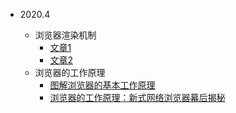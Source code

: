 + 2020.4

  -  浏览器渲染机制
        - [文章1](https://segmentfault.com/a/1190000014018604)
        - [文章2](https://www.cnblogs.com/chengxs/p/10403622.html)
  -  浏览器的工作原理
        - [图解浏览器的基本工作原理](https://zhuanlan.zhihu.com/p/47407398)
        - [浏览器的工作原理：新式网络浏览器幕后揭秘](https://www.html5rocks.com/zh/tutorials/internals/howbrowserswork/)
